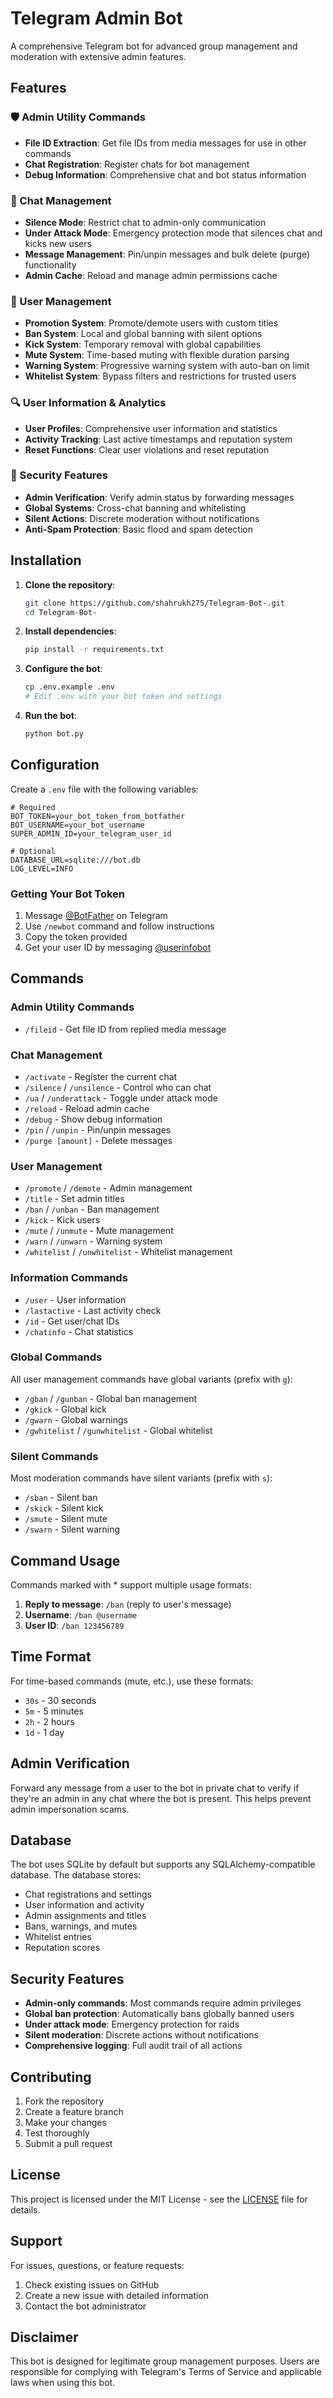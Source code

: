 # Telegram Admin Bot

A comprehensive Telegram bot for advanced group management and moderation with extensive admin features.

## Features

### 🛡️ Admin Utility Commands
- **File ID Extraction**: Get file IDs from media messages for use in other commands
- **Chat Registration**: Register chats for bot management
- **Debug Information**: Comprehensive chat and bot status information

### 💬 Chat Management
- **Silence Mode**: Restrict chat to admin-only communication
- **Under Attack Mode**: Emergency protection mode that silences chat and kicks new users
- **Message Management**: Pin/unpin messages and bulk delete (purge) functionality
- **Admin Cache**: Reload and manage admin permissions cache

### 👥 User Management
- **Promotion System**: Promote/demote users with custom titles
- **Ban System**: Local and global banning with silent options
- **Kick System**: Temporary removal with global capabilities
- **Mute System**: Time-based muting with flexible duration parsing
- **Warning System**: Progressive warning system with auto-ban on limit
- **Whitelist System**: Bypass filters and restrictions for trusted users

### 🔍 User Information & Analytics
- **User Profiles**: Comprehensive user information and statistics
- **Activity Tracking**: Last active timestamps and reputation system
- **Reset Functions**: Clear user violations and reset reputation

### 🔐 Security Features
- **Admin Verification**: Verify admin status by forwarding messages
- **Global Systems**: Cross-chat banning and whitelisting
- **Silent Actions**: Discrete moderation without notifications
- **Anti-Spam Protection**: Basic flood and spam detection

## Installation

1. **Clone the repository**:
   ```bash
   git clone https://github.com/shahrukh275/Telegram-Bot-.git
   cd Telegram-Bot-
   ```

2. **Install dependencies**:
   ```bash
   pip install -r requirements.txt
   ```

3. **Configure the bot**:
   ```bash
   cp .env.example .env
   # Edit .env with your bot token and settings
   ```

4. **Run the bot**:
   ```bash
   python bot.py
   ```

## Configuration

Create a `.env` file with the following variables:

```env
# Required
BOT_TOKEN=your_bot_token_from_botfather
BOT_USERNAME=your_bot_username
SUPER_ADMIN_ID=your_telegram_user_id

# Optional
DATABASE_URL=sqlite:///bot.db
LOG_LEVEL=INFO
```

### Getting Your Bot Token

1. Message [@BotFather](https://t.me/botfather) on Telegram
2. Use `/newbot` command and follow instructions
3. Copy the token provided
4. Get your user ID by messaging [@userinfobot](https://t.me/userinfobot)

## Commands

### Admin Utility Commands
- `/fileid` - Get file ID from replied media message

### Chat Management
- `/activate` - Register the current chat
- `/silence` / `/unsilence` - Control who can chat
- `/ua` / `/underattack` - Toggle under attack mode
- `/reload` - Reload admin cache
- `/debug` - Show debug information
- `/pin` / `/unpin` - Pin/unpin messages
- `/purge [amount]` - Delete messages

### User Management
- `/promote` / `/demote` - Admin management
- `/title` - Set admin titles
- `/ban` / `/unban` - Ban management
- `/kick` - Kick users
- `/mute` / `/unmute` - Mute management
- `/warn` / `/unwarn` - Warning system
- `/whitelist` / `/unwhitelist` - Whitelist management

### Information Commands
- `/user` - User information
- `/lastactive` - Last activity check
- `/id` - Get user/chat IDs
- `/chatinfo` - Chat statistics

### Global Commands
All user management commands have global variants (prefix with `g`):
- `/gban` / `/gunban` - Global ban management
- `/gkick` - Global kick
- `/gwarn` - Global warnings
- `/gwhitelist` / `/gunwhitelist` - Global whitelist

### Silent Commands
Most moderation commands have silent variants (prefix with `s`):
- `/sban` - Silent ban
- `/skick` - Silent kick
- `/smute` - Silent mute
- `/swarn` - Silent warning

## Command Usage

Commands marked with * support multiple usage formats:

1. **Reply to message**: `/ban` (reply to user's message)
2. **Username**: `/ban @username`
3. **User ID**: `/ban 123456789`

## Time Format

For time-based commands (mute, etc.), use these formats:
- `30s` - 30 seconds
- `5m` - 5 minutes
- `2h` - 2 hours
- `1d` - 1 day

## Admin Verification

Forward any message from a user to the bot in private chat to verify if they're an admin in any chat where the bot is present. This helps prevent admin impersonation scams.

## Database

The bot uses SQLite by default but supports any SQLAlchemy-compatible database. The database stores:

- Chat registrations and settings
- User information and activity
- Admin assignments and titles
- Bans, warnings, and mutes
- Whitelist entries
- Reputation scores

## Security Features

- **Admin-only commands**: Most commands require admin privileges
- **Global ban protection**: Automatically bans globally banned users
- **Under attack mode**: Emergency protection for raids
- **Silent moderation**: Discrete actions without notifications
- **Comprehensive logging**: Full audit trail of all actions

## Contributing

1. Fork the repository
2. Create a feature branch
3. Make your changes
4. Test thoroughly
5. Submit a pull request

## License

This project is licensed under the MIT License - see the [LICENSE](LICENSE) file for details.

## Support

For issues, questions, or feature requests:
1. Check existing issues on GitHub
2. Create a new issue with detailed information
3. Contact the bot administrator

## Disclaimer

This bot is designed for legitimate group management purposes. Users are responsible for complying with Telegram's Terms of Service and applicable laws when using this bot.